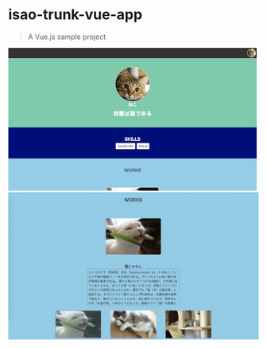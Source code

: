 # isao-trunk-vue-app
> A Vue.js sample project

![](./screenshot.png "screenshot")
![](./capture.gif "capture")
